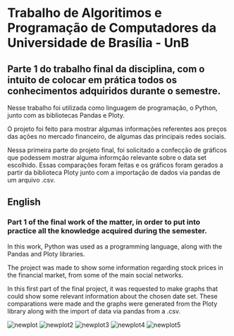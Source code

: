 # Trabalho de Algoritimos e Programação de Computadores da Universidade de Brasília - UnB
## Parte 1 do trabalho final da disciplina, com o intuito de colocar em prática todos os conhecimentos adquiridos durante o semestre. 

Nesse trabalho foi utilizada como linguagem de programação, o Python, junto com as bibliotecas Pandas e Ploty.

O projeto foi feito para mostrar algumas informações referentes aos preços das ações no mercado financeiro, de algumas das principais redes sociais.

Nessa primeira parte do projeto final, foi solicitado a confecção de gráficos que podessem mostrar alguma informção relevante sobre o data set escolhido. Essas comparações foram feitas e os gráficos foram gerados a partir da biblioteca Ploty junto com a importação de dados via pandas de um arquivo .csv.



## English
### Part 1 of the final work of the matter, in order to put into practice all the knowledge acquired during the semester.

In this work, Python was used as a programming language, along with the Pandas and Ploty libraries.

The project was made to show some information regarding stock prices in the financial market, from some of the main social networks.

In this first part of the final project, it was requested to make graphs that could show some relevant information about the chosen date set. These comparations were made and the graphs were generated from the Ploty library along with the import of data via pandas from a .csv.



![newplot](https://user-images.githubusercontent.com/102708746/213873240-5ebe276c-ea38-4868-a55d-350a16826563.png)
![newplot2](https://user-images.githubusercontent.com/102708746/213933759-6c579365-6a97-4fb0-bc0a-e700bfb8f4a3.png)
![newplot3](https://user-images.githubusercontent.com/102708746/213873247-26207cdc-53e0-44ca-8b6e-23ed7e901298.png)
![newplot4](https://user-images.githubusercontent.com/102708746/213873251-5ffab36c-18b6-48a1-a167-fef7669eeebe.png)
![newplot5](https://user-images.githubusercontent.com/102708746/213873255-5a5ade34-f277-46a7-9c53-c4894a75b933.png)

